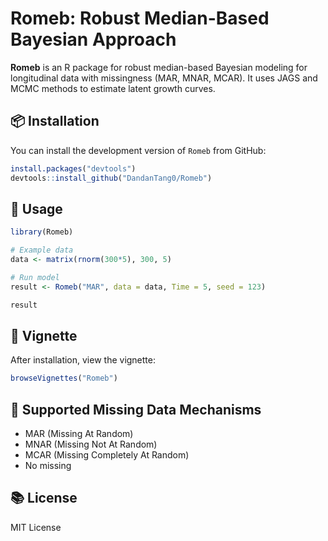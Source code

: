 # Romeb: Robust Median-Based Bayesian Approach

**Romeb** is an R package for robust median-based Bayesian modeling for longitudinal data with missingness (MAR, MNAR, MCAR). It uses JAGS and MCMC methods to estimate latent growth curves.

## 📦 Installation

You can install the development version of `Romeb` from GitHub:

```r
install.packages("devtools")
devtools::install_github("DandanTang0/Romeb")
```

## 🚀 Usage

```r
library(Romeb)

# Example data
data <- matrix(rnorm(300*5), 300, 5)

# Run model
result <- Romeb("MAR", data = data, Time = 5, seed = 123)

result
```

## 📖 Vignette

After installation, view the vignette:

```r
browseVignettes("Romeb")
```

## 🔧 Supported Missing Data Mechanisms

- MAR (Missing At Random)
- MNAR (Missing Not At Random)
- MCAR (Missing Completely At Random)
- No missing

## 📚 License

MIT License
